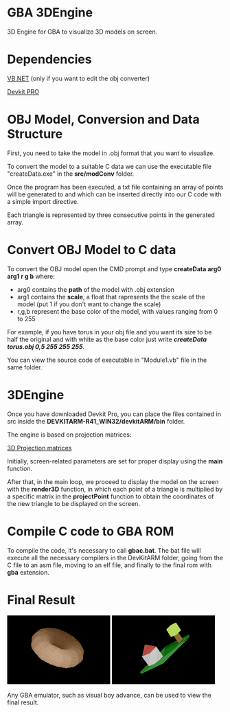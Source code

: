 # GBA 3DEngine
3D Engine for GBA to visualize 3D models on screen.

# Dependencies
[VB.NET](https://learn.microsoft.com/it-it/dotnet/visual-basic/) (only if you want to edit the obj converter)

[Devkit PRO](https://sourceforge.net/projects/devkitpro/)

# OBJ Model, Conversion and Data Structure
First, you need to take the model in .obj format that you want to visualize.

To convert the model to a suitable C data we can use the executable file "createData.exe" in the **src/modConv** folder.

Once the program has been executed, a txt file containing an array of points will be generated to and which can be inserted directly into our C code with a simple import directive.

Each triangle is represented by three consecutive points in the generated array.

# Convert OBJ Model to C data
To convert the OBJ model open the CMD prompt and type **createData arg0 arg1 r g b** where:
- arg0 contains the **path** of the model with .obj extension
- arg1 contains the **scale**, a float that rapresents the the scale of the model (put 1 if you don't want to change the scale) 
- r,g,b represent the base color of the model, with values ranging from 0 to 255

For example, if you have torus in your obj file and you want its size to be half the original and with white as the base color just write ***createData torus.obj 0,5 255 255 255***.

You can view the source code of executable in "Module1.vb" file in the same folder.

# 3DEngine
Once you have downloaded Devkit Pro, you can place the files contained in src inside the **DEVKITARM-R41_WIN32/devkitARM/bin** folder.

The engine is based on projection matrices:

[3D Projection matrices](https://en.wikipedia.org/wiki/3D_projection)

Initially, screen-related parameters are set for proper display using the **main** function.

After that, in the main loop, we proceed to display the model on the screen with the **render3D** function, in which each point of a triangle is multiplied by a specific matrix in the **projectPoint** function to obtain the coordinates of the new triangle to be displayed on the screen.

# Compile C code to GBA ROM
To compile the code, it's necessary to call **gbac.bat**.
The bat file will execute all the necessary compilers in the DevKitARM folder, going from the C file to an asm file, moving to an elf file, and finally to the final rom with **gba** extension.

# Final Result
![](https://github.com/AndreaFilippini/GBA_3DEngine/blob/main/images/3Dtorus.png)
![](https://github.com/AndreaFilippini/GBA_3DEngine/blob/main/images/3Dhouse.png)

Any GBA emulator, such as visual boy advance, can be used to view the final result.
